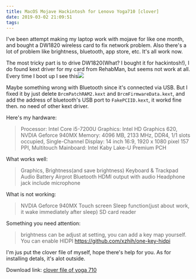 ```yaml
---
title: MacOS Mojave Hackintosh for Lenovo Yoga710 [clover]
date: 2019-03-02 21:09:51
tags:
---
```

I've been attempt making my laptop work with mojave for like one month, and bought a DW1820 wireless card to fix network problem.  Also there's a lot of problem like brightness, bluetooth, app store, etc. It's all work now.
<!--more-->
The most tricky part is to drive DW1820(What? I bought it for hackintosh!), I do found kext driver for my card from RehabMan, but seems not work at all. Every time I boot up I see this![](https://xiaoxx.oss-cn-beijing.aliyuncs.com/blog-img/hackintosh-of-yoga710/error1.jpg)

Maybe something wrong with Bluetooth since it's connected via USB. But I fixed it by just delete `BrcmPatchRAM2.kext` and `BrcmFirmwareData.kext`, and add the address of bluetooth's USB port to `FakePCIID.kext`, it workd fine then. no  need of other kext driver.

Here's my hardware:
> Processor: Intel Core i5-7200U
> Graphics: Intel HD Graphics 620, NVDIA Geforce 940MX
> Memory: 4096 MB, 2133 MHz, DDR4, 1/1 slots occupied, Single-Channel
> Display: 14 inch 16:9, 1920 x 1080 pixel 157 PPI, Multitouch
> Mainboard: Intel Kaby Lake-U Premium PCH

What works well:
> Graphics, Brightness(and save brightness)
> Keyboard & Trackpad
> Audio
> Battery
> Airprot
> Bluetooth
> HDMI output with audio
> Headphone jack include microphone

What is not working:
> NVDIA Geforce 940MX
> Touch screen
> Sleep function(just about work, it wake immediately after sleep)
> SD card reader

Something you need attention:
> brightness can be adjust at setting, you can add a key map yourself.
> You can enable HIDPI https://github.com/xzhih/one-key-hidpi

I'm jus put the clover file of myself, hope there's help for you. As for installing detals, it's alot outside.

Download link: [clover file of yoga 710](CLOVER.zip)